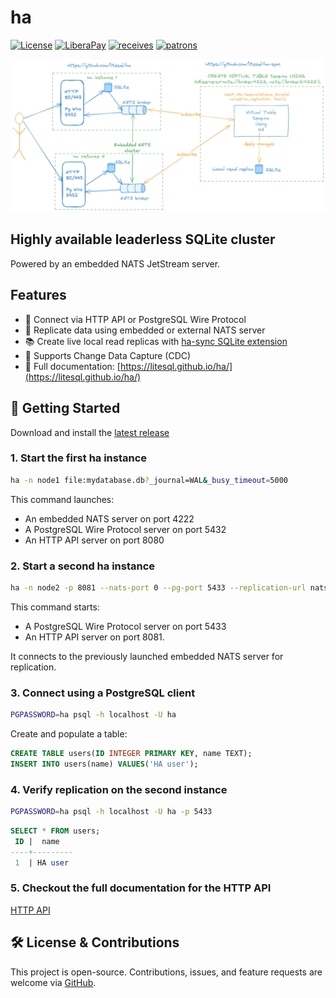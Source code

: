 # ha

[![License](https://img.shields.io/badge/License-Apache_2.0-blue.svg)](https://opensource.org/licenses/Apache-2.0)
[![LiberaPay](https://liberapay.com/assets/widgets/donate.svg)](https://liberapay.com/walterwanderley/donate)
[![receives](https://img.shields.io/liberapay/receives/walterwanderley.svg?logo=liberapay)](https://liberapay.com/walterwanderley/donate)
[![patrons](https://img.shields.io/liberapay/patrons/walterwanderley.svg?logo=liberapay)](https://liberapay.com/walterwanderley/donate)

![](ha.png)


## Highly available leaderless SQLite cluster 

Powered by an embedded NATS JetStream server.

## Features

- 🔌 Connect via HTTP API or PostgreSQL Wire Protocol  
- 🔁 Replicate data using embedded or external NATS server  
- 📚 Create live local read replicas with [ha-sync SQLite extension](https://github.com/litesql/ha-sync)  
- 🔄 Supports Change Data Capture (CDC)  
- 📖 Full documentation: [https://litesql.github.io/ha/](https://litesql.github.io/ha/)

## 🚀 Getting Started

Download and install the [latest release](https://github.com/litesql/ha/releases/latest)

### 1. Start the first **ha** instance

```sh
ha -n node1 file:mydatabase.db?_journal=WAL&_busy_timeout=5000
```

This command launches:

- An embedded NATS server on port 4222
- A PostgreSQL Wire Protocol server on port 5432
- An HTTP API server on port 8080

### 2. Start a second **ha** instance

```sh
ha -n node2 -p 8081 --nats-port 0 --pg-port 5433 --replication-url nats://localhost:4222 file:mydatabase2.db?_journal=WAL&_busy_timeout=5000
```

This command starts:

- A PostgreSQL Wire Protocol server on port 5433
- An HTTP API server on port 8081.

It connects to the previously launched embedded NATS server for replication.

### 3. Connect using a PostgreSQL client

```sh
PGPASSWORD=ha psql -h localhost -U ha
```

Create and populate a table:

```sql
CREATE TABLE users(ID INTEGER PRIMARY KEY, name TEXT);
INSERT INTO users(name) VALUES('HA user');
```

### 4. Verify replication on the second instance

```sh
PGPASSWORD=ha psql -h localhost -U ha -p 5433
```

```sql
SELECT * FROM users;
 ID |  name   
----+---------
 1  | HA user

```

### 5. Checkout the full documentation for the HTTP API

[HTTP API](https://litesql.github.io/ha/#5)

## 🛠️ License & Contributions

This project is open-source. Contributions, issues, and feature requests are welcome via [GitHub](https://github.com/litesql/ha).